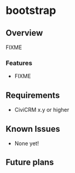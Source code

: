 # bootstrap
## Overview

FIXME

### Features

* FIXME

## Requirements

* CiviCRM x.y or higher

## Known Issues

* None yet!

## Future plans
